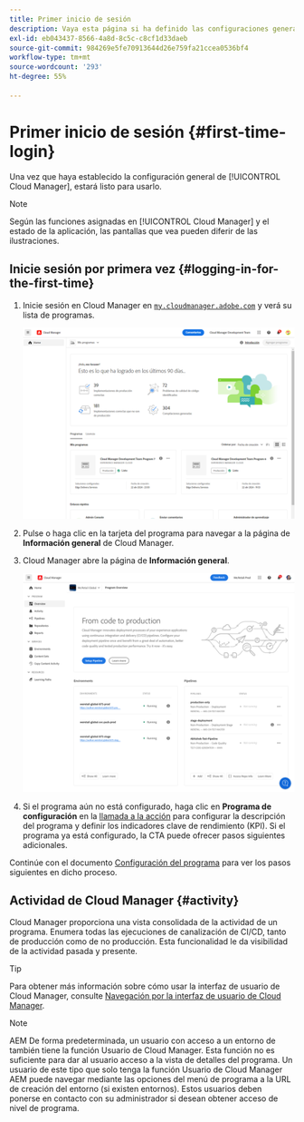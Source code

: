 ```yaml
---
title: Primer inicio de sesión
description: Vaya esta página si ha definido las configuraciones generales y está listo para usar Cloud Manager por primera vez.
exl-id: eb043437-8566-4a8d-8c5c-c8cf1d33daeb
source-git-commit: 984269e5fe70913644d26e759fa21ccea0536bf4
workflow-type: tm+mt
source-wordcount: '293'
ht-degree: 55%

---
```



# Primer inicio de sesión {#first-time-login}

Una vez que haya establecido la configuración general de [!UICONTROL Cloud Manager], estará listo para usarlo.

>[!NOTE]
>
>Según las funciones asignadas en [!UICONTROL Cloud Manager] y el estado de la aplicación, las pantallas que vea pueden diferir de las ilustraciones.

## Inicie sesión por primera vez {#logging-in-for-the-first-time}

1. Inicie sesión en Cloud Manager en [`my.cloudmanager.adobe.com`](https://my.cloudmanager.adobe.com/) y verá su lista de programas.

   ![Consola de Cloud Manager](/help/assets/cloud-manager-console.png)

1. Pulse o haga clic en la tarjeta del programa para navegar a la página de **Información general** de Cloud Manager.

1. Cloud Manager abre la página de **Información general**.

   ![Página de información general de Cloud Manager](/help/assets/program-overview-page.png)

1. Si el programa aún no está configurado, haga clic en **Programa de configuración** en la [llamada a la acción](/help/getting-started/navigation.md#cta) para configurar la descripción del programa y definir los indicadores clave de rendimiento (KPI). Si el programa ya está configurado, la CTA puede ofrecer pasos siguientes adicionales.

Continúe con el documento [Configuración del programa](/help/getting-started/program-setup.md) para ver los pasos siguientes en dicho proceso.

## Actividad de Cloud Manager {#activity}

Cloud Manager proporciona una vista consolidada de la actividad de un programa. Enumera todas las ejecuciones de canalización de CI/CD, tanto de producción como de no producción. Esta funcionalidad le da visibilidad de la actividad pasada y presente.

>[!TIP]
>
>Para obtener más información sobre cómo usar la interfaz de usuario de Cloud Manager, consulte [Navegación por la interfaz de usuario de Cloud Manager](/help/getting-started/navigation.md).

>[!NOTE]
>
>AEM De forma predeterminada, un usuario con acceso a un entorno de también tiene la función Usuario de Cloud Manager. Esta función no es suficiente para dar al usuario acceso a la vista de detalles del programa. Un usuario de este tipo que solo tenga la función Usuario de Cloud Manager AEM puede navegar mediante las opciones del menú de programa a la URL de creación del entorno (si existen entornos). Estos usuarios deben ponerse en contacto con su administrador si desean obtener acceso de nivel de programa.
